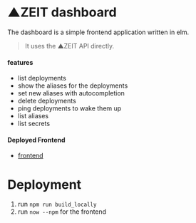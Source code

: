 # ▲ZEIT dashboard

The dashboard is a simple frontend application written in elm.
> It uses the ▲ZEIT API directly.

#### features
* list deployments
* show the aliases for the deployments
* set new aliases with autocompletion
* delete deployments
* ping deployments to wake them up
* list aliases
* list secrets

#### Deployed Frontend
* [frontend](https://nash.now.sh/)

# Deployment

1. run `npm run build_locally`
2. run `now --npm` for the frontend
